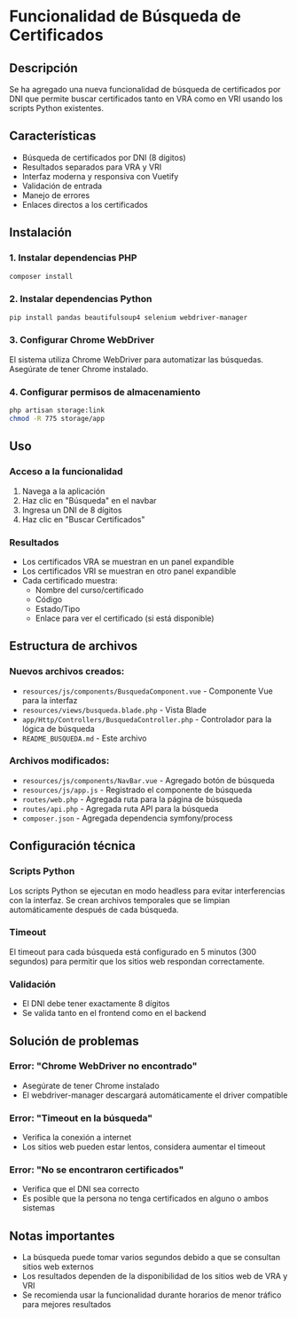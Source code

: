 # Funcionalidad de Búsqueda de Certificados

## Descripción
Se ha agregado una nueva funcionalidad de búsqueda de certificados por DNI que permite buscar certificados tanto en VRA como en VRI usando los scripts Python existentes.

## Características
- Búsqueda de certificados por DNI (8 dígitos)
- Resultados separados para VRA y VRI
- Interfaz moderna y responsiva con Vuetify
- Validación de entrada
- Manejo de errores
- Enlaces directos a los certificados

## Instalación

### 1. Instalar dependencias PHP
```bash
composer install
```

### 2. Instalar dependencias Python
```bash
pip install pandas beautifulsoup4 selenium webdriver-manager
```

### 3. Configurar Chrome WebDriver
El sistema utiliza Chrome WebDriver para automatizar las búsquedas. Asegúrate de tener Chrome instalado.

### 4. Configurar permisos de almacenamiento
```bash
php artisan storage:link
chmod -R 775 storage/app
```

## Uso

### Acceso a la funcionalidad
1. Navega a la aplicación
2. Haz clic en "Búsqueda" en el navbar
3. Ingresa un DNI de 8 dígitos
4. Haz clic en "Buscar Certificados"

### Resultados
- Los certificados VRA se muestran en un panel expandible
- Los certificados VRI se muestran en otro panel expandible
- Cada certificado muestra:
  - Nombre del curso/certificado
  - Código
  - Estado/Tipo
  - Enlace para ver el certificado (si está disponible)

## Estructura de archivos

### Nuevos archivos creados:
- `resources/js/components/BusquedaComponent.vue` - Componente Vue para la interfaz
- `resources/views/busqueda.blade.php` - Vista Blade
- `app/Http/Controllers/BusquedaController.php` - Controlador para la lógica de búsqueda
- `README_BUSQUEDA.md` - Este archivo

### Archivos modificados:
- `resources/js/components/NavBar.vue` - Agregado botón de búsqueda
- `resources/js/app.js` - Registrado el componente de búsqueda
- `routes/web.php` - Agregada ruta para la página de búsqueda
- `routes/api.php` - Agregada ruta API para la búsqueda
- `composer.json` - Agregada dependencia symfony/process

## Configuración técnica

### Scripts Python
Los scripts Python se ejecutan en modo headless para evitar interferencias con la interfaz. Se crean archivos temporales que se limpian automáticamente después de cada búsqueda.

### Timeout
El timeout para cada búsqueda está configurado en 5 minutos (300 segundos) para permitir que los sitios web respondan correctamente.

### Validación
- El DNI debe tener exactamente 8 dígitos
- Se valida tanto en el frontend como en el backend

## Solución de problemas

### Error: "Chrome WebDriver no encontrado"
- Asegúrate de tener Chrome instalado
- El webdriver-manager descargará automáticamente el driver compatible

### Error: "Timeout en la búsqueda"
- Verifica la conexión a internet
- Los sitios web pueden estar lentos, considera aumentar el timeout

### Error: "No se encontraron certificados"
- Verifica que el DNI sea correcto
- Es posible que la persona no tenga certificados en alguno o ambos sistemas

## Notas importantes
- La búsqueda puede tomar varios segundos debido a que se consultan sitios web externos
- Los resultados dependen de la disponibilidad de los sitios web de VRA y VRI
- Se recomienda usar la funcionalidad durante horarios de menor tráfico para mejores resultados 
